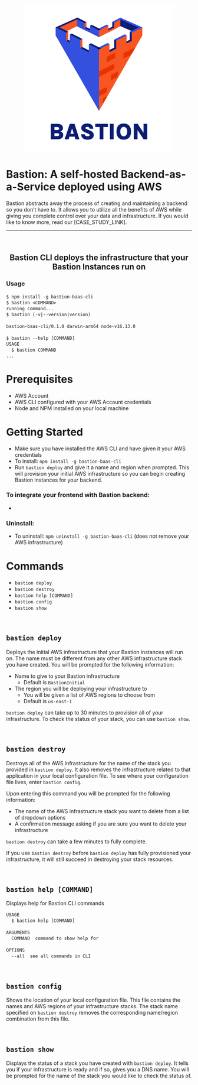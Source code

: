<p align="center">
  <img src="Bastion_logo.png" width="400" height="400" />
</p>

<h1>Bastion: A self-hosted Backend-as-a-Service deployed using AWS</h1>
Bastion abstracts away the process of creating and maintaining a backend so you don’t have to. It allows you to utilize all the benefits of AWS while giving you complete control over your data and infrastructure. If you would like to know more, read our [CASE_STUDY_LINK].

---
<br>
<h2 align="center">Bastion CLI deploys the infrastructure that your Bastion Instances run on</h2>

### Usage

```sh-session
$ npm install -g bastion-baas-cli
$ bastion <COMMAND>
running command...
$ bastion (-v|--version|version)

bastion-baas-cli/0.1.0 darwin-arm64 node-v16.13.0

$ bastion --help [COMMAND]
USAGE
  $ bastion COMMAND
...
```

# Prerequisites
- AWS Account
- AWS CLI configured with your AWS Account credentials
- Node and NPM installed on your local machine

# Getting Started
- Make sure you have installed the AWS CLI and have given it your AWS credentials
- To install: `npm install -g bastion-baas-cli`
- Run `bastion deploy` and give it a name and region when prompted. This will provision your initial AWS infrastructure so you can begin creating Bastion instances for your backend.

### To integrate your frontend with Bastion backend:
- 

### Uninstall:
- To uninstall: `npm uninstall -g bastion-baas-cli` (does not remove your AWS infrastructure)


# Commands

- `bastion deploy`
- `bastion destroy`
- `bastion help [COMMAND]`
- `bastion config`
- `bastion show`

<br>

## `bastion deploy`
Deploys the initial AWS infrastructure that your Bastion instances will run on. The name must be different from any other AWS infrastructure stack you have created. You will be prompted for the following information:
- Name to give to your Bastion infrastructure
    - Default is `BastionInitial`
- The region you will be deploying your infrastructure to
    - You will be given a list of AWS regions to choose from
    - Default is `us-east-1`

`bastion deploy` can take up to 30 minutes to provision all of your infrastructure. To check the status of your stack, you can use `bastion show`.

<br>

## `bastion destroy`

Destroys all of the AWS infrastructure for the name of the stack you provided in `bastion deploy`. It also removes the infrastructure related to that application in your local configuration file. To see where your configuration file lives, enter `bastion config`.

Upon entering this command you will be prompted for the following information:

- The name of the AWS infrastructure stack you want to delete from a list of dropdown options
- A confirmation message asking if you are sure you want to delete your infrastructure

`bastion destroy` can take a few minutes to fully complete. 

If you use `bastion destroy` before `bastion deploy` has fully provisioned your infrastructure, it will still succeed in destroying your stack resources.

<br>

## `bastion help [COMMAND]`

Displays help for Bastion CLI commands

```
USAGE
  $ bastion help [COMMAND]

ARGUMENTS
  COMMAND  command to show help for

OPTIONS
  --all  see all commands in CLI
```

<br>

## `bastion config`

Shows the location of your local configuration file. This file contains the names and AWS regions of your infrastructure stacks. The stack name specified on `bastion destroy` removes the corresponding name/region combination from this file.  

<br>

## `bastion show`

Displays the status of a stack you have created with `bastion deploy`. It tells you if your infrastructure is ready and if so, gives you a DNS name. You will be prompted for the name of the stack you would like to check the status of.
